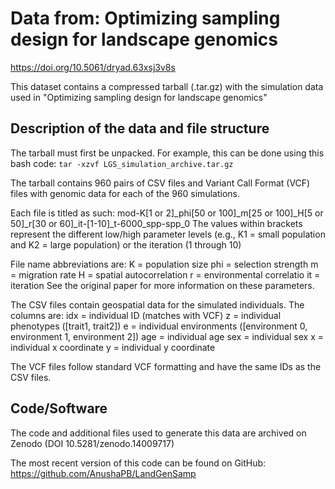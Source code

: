 # Data from: Optimizing sampling design for landscape genomics

https://doi.org/10.5061/dryad.63xsj3v8s

This dataset contains a compressed tarball (.tar.gz) with the simulation data used in "Optimizing sampling design for landscape genomics"

## Description of the data and file structure

The tarball must first be unpacked. For example, this can be done using this bash code:
`tar -xzvf LGS_simulation_archive.tar.gz`

The tarball contains 960 pairs of CSV files and Variant Call Format (VCF) files with genomic data for each of the 960 simulations.

Each file is titled as such:
mod-K[1 or 2]_phi[50 or 100]_m[25 or 100]_H[5 or 50]_r[30 or 60]_it-[1-10]_t-6000_spp-spp_0
The values within brackets represent the different low/high parameter levels (e.g., K1 = small population and K2 = large population) or the iteration (1 through 10)

File name abbreviations are:
K = population size
phi = selection strength
m = migration rate
H = spatial autocorrelation
r = environmental correlatio
it = iteration
See the original paper for more information on these parameters.

The CSV files contain geospatial data for the simulated individuals. The columns are:
idx = individual ID (matches with VCF)
z = individual phenotypes ([trait1, trait2])
e = individual environments ([environment 0, environment 1, environment 2])
age = individual age
sex = individual sex
x = individual x coordinate
y = individual y coordinate

The VCF files follow standard VCF formatting and have the same IDs as the CSV files.

## Code/Software

The code and additional files used to generate this data are archived on Zenodo (DOI 10.5281/zenodo.14009717)

The most recent version of this code can be found on GitHub: https://github.com/AnushaPB/LandGenSamp